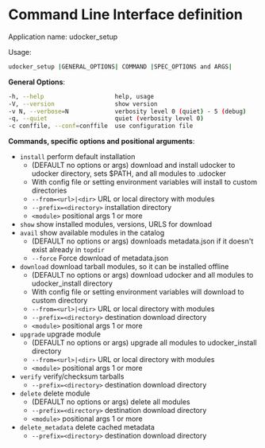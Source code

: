 # Command Line Interface definition

Application name: udocker_setup

Usage:

```bash
udocker_setup |GENERAL_OPTIONS| COMMAND |SPEC_OPTIONS and ARGS|
```

**General Options**:

```bash
-h, --help                    help, usage
-V, --version                 show version
-v N, --verbose=N             verbosity level 0 (quiet) - 5 (debug)
-q, --quiet                   quiet (verbosity level 0)
-c conffile, --conf=conffile  use configuration file
```

**Commands, specific options and positional arguments**:

* `install`    perform default installation
  * (DEFAULT no options or args) download and install udocker to udocker directory, sets $PATH, and all modules to .udocker
  * With config file or setting environment variables will install to custom directories
  * `--from=<url>|<dir>`     URL or local directory with modules
  * `--prefix=<directory>`   installation directory
  * `<module>`               positional args 1 or more
* `show`       show installed modules, versions, URLS for download
* `avail`      show available modules in the catalog
  * (DEFAULT no options or args) downloads metadata.json if it doesn't exist already in `topdir`
  * `--force`                Force download of metadata.json
* `download`   download tarball modules, so it can be installed offline
  * (DEFAULT no options or args) download udocker and all modules to udocker_install directory
  * With config file or setting environment variables will download to custom directory
  * `--from=<url>|<dir>`     URL or local directory with modules
  * `--prefix=<directory>`   destination download directory
  * `<module>`               positional args 1 or more
* `upgrade`          upgrade module
  * (DEFAULT no options or args) upgrade all modules to udocker_install directory
  * `--from=<url>|<dir>`     URL or local directory with modules
  * `<module>`               positional args 1 or more
* `verify`           verify/checksum tarballs
  * `--prefix=<directory>`   destination download directory
* `delete`           delete module
  * (DEFAULT no options or args) delete all modules
  * `--prefix=<directory>`   destination download directory
  * `<module>`               positional args 1 or more
* `delete_metadata`  delete cached metadata
  * `--prefix=<directory>`   destination download directory
